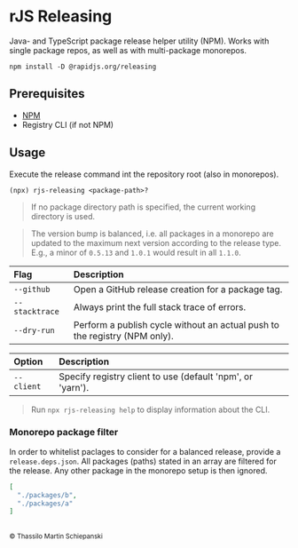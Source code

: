 # rJS Releasing

Java- and TypeScript package release helper utility (NPM). Works with single package repos, as well as with multi-package monorepos.

``` cli
npm install -D @rapidjs.org/releasing
```

## Prerequisites

- [NPM](https://www.npmjs.com)
- Registry CLI (if not NPM)

## Usage

Execute the release command int the repository root (also in monorepos).

``` console
(npx) rjs-releasing <package-path>?
```

> If no package directory path is specified, the current working directory is used.

> The version bump is balanced, i.e. all packages in a monorepo are updated to the maximum next version according to the release type. E.g., a minor of `0.5.13` and `1.0.1` would result in all `1.1.0`.

| Flag | Description |
| :- | :- |
| `--github` | Open a GitHub release creation for a package tag. |
| `--stacktrace` | Always print the full stack trace of errors. |
| `--dry-run` | Perform a publish cycle without an actual push to the registry (NPM only). |

| Option | Description |
| :- | :- |
| `--client` | Specify registry client to use (default 'npm', or 'yarn'). |

> Run `npx rjs-releasing help` to display information about the CLI.

### Monorepo package filter

In order to whitelist paclages to consider for a balanced release, provide a `release.deps.json`. All packages (paths) stated in an array are filtered for the release. Any other package in the monorepo setup is then ignored.

``` json
[
  "./packages/b",
  "./packages/a"
]
```

##

<sub>© Thassilo Martin Schiepanski</sub>
